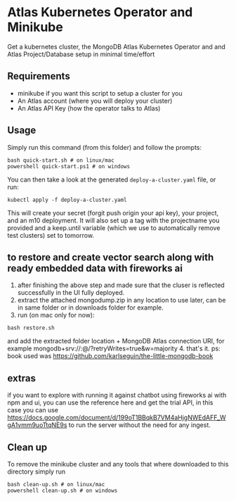 # Atlas Kubernetes Operator and Minikube

Get a kubernetes cluster, the MongoDB Atlas Kubernetes Operator and and Atlas Project/Database setup in minimal time/effort

## Requirements
- minikube if you want this script to setup a cluster for you
- An Atlas account (where you will deploy your cluster)
- An Atlas API Key (how the operator talks to Atlas)

## Usage
Simply run this command (from this folder) and follow the prompts:
```
bash quick-start.sh # on linux/mac
powershell quick-start.ps1 # on windows
```

You can then take a look at the generated `deploy-a-cluster.yaml` file, or run:
```
kubectl apply -f deploy-a-cluster.yaml
```

This will create your secret (forgit push origin  your api key), your project, and an m10 deployment. It will also set up a tag with the projectname you provided and a keep.until variable (which we use to automatically remove test clusters) set to tomorrow.

## to restore and create vector search along with ready embedded data with fireworks ai
1. after finishing the above step and made sure that the cluser is reflected successfully in the UI fully deployed.
2. extract the attached mongodump.zip in any location to use later, can be in same folder or in downloads folder for example.
3. run (on mac only for now):
```
bash restore.sh 
```
and add the extracted folder location + MongoDB Atlas connection URI, for example mongodb+srv://<username>:<password>@<cluster-url>/?retryWrites=true&w=majority
4. that's it.
ps: book used was https://github.com/karlseguin/the-little-mongodb-book 

## extras
if you want to explore with running it against chatbot using fireworks ai with npm and ui, you can use the reference here and get the trial API, in this case you can use https://docs.google.com/document/d/199oT1BBqkB7VM4aHjgNWEdAFF_WgA1vmm9uoTtqNE9s to run the server without the need for any ingest.

## Clean up
To remove the minikube cluster and any tools that where downloaded to this directory simply run
```
bash clean-up.sh # on linux/mac
powershell clean-up.sh # on windows
```
